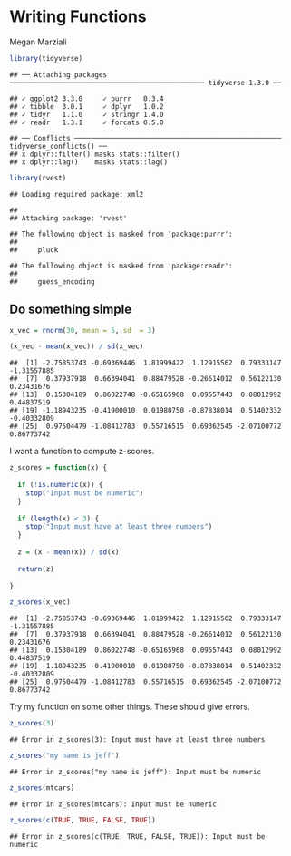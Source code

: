 Writing Functions
================
Megan Marziali

``` r
library(tidyverse)
```

    ## ── Attaching packages ──────────────────────────────────────────────── tidyverse 1.3.0 ──

    ## ✓ ggplot2 3.3.0     ✓ purrr   0.3.4
    ## ✓ tibble  3.0.1     ✓ dplyr   1.0.2
    ## ✓ tidyr   1.1.0     ✓ stringr 1.4.0
    ## ✓ readr   1.3.1     ✓ forcats 0.5.0

    ## ── Conflicts ─────────────────────────────────────────────────── tidyverse_conflicts() ──
    ## x dplyr::filter() masks stats::filter()
    ## x dplyr::lag()    masks stats::lag()

``` r
library(rvest)
```

    ## Loading required package: xml2

    ## 
    ## Attaching package: 'rvest'

    ## The following object is masked from 'package:purrr':
    ## 
    ##     pluck

    ## The following object is masked from 'package:readr':
    ## 
    ##     guess_encoding

## Do something simple

``` r
x_vec = rnorm(30, mean = 5, sd  = 3)

(x_vec - mean(x_vec)) / sd(x_vec)
```

    ##  [1] -2.75853743 -0.69369446  1.81999422  1.12915562  0.79333147 -1.31557885
    ##  [7]  0.37937918  0.66394041  0.88479528 -0.26614012  0.56122130  0.23431676
    ## [13]  0.15304189  0.86022748 -0.65165968  0.09557443  0.08012992  0.44837519
    ## [19] -1.18943235 -0.41900010  0.01980750 -0.87838014  0.51402332 -0.40332809
    ## [25]  0.97504479 -1.08412783  0.55716515  0.69362545 -2.07100772  0.86773742

I want a function to compute z-scores.

``` r
z_scores = function(x) {
  
  if (!is.numeric(x)) {
    stop("Input must be numeric")
  }
  
  if (length(x) < 3) {
    stop("Input must have at least three numbers")
  }
  
  z = (x - mean(x)) / sd(x)
  
  return(z)
  
}

z_scores(x_vec)
```

    ##  [1] -2.75853743 -0.69369446  1.81999422  1.12915562  0.79333147 -1.31557885
    ##  [7]  0.37937918  0.66394041  0.88479528 -0.26614012  0.56122130  0.23431676
    ## [13]  0.15304189  0.86022748 -0.65165968  0.09557443  0.08012992  0.44837519
    ## [19] -1.18943235 -0.41900010  0.01980750 -0.87838014  0.51402332 -0.40332809
    ## [25]  0.97504479 -1.08412783  0.55716515  0.69362545 -2.07100772  0.86773742

Try my function on some other things. These should give errors.

``` r
z_scores(3)
```

    ## Error in z_scores(3): Input must have at least three numbers

``` r
z_scores("my name is jeff")
```

    ## Error in z_scores("my name is jeff"): Input must be numeric

``` r
z_scores(mtcars)
```

    ## Error in z_scores(mtcars): Input must be numeric

``` r
z_scores(c(TRUE, TRUE, FALSE, TRUE))
```

    ## Error in z_scores(c(TRUE, TRUE, FALSE, TRUE)): Input must be numeric
